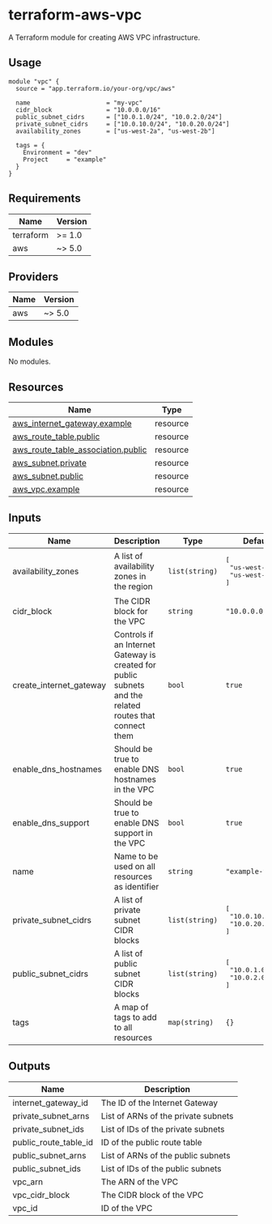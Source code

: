 # terraform-aws-vpc

A Terraform module for creating AWS VPC infrastructure.

## Usage

```hcl
module "vpc" {
  source = "app.terraform.io/your-org/vpc/aws"
  
  name                     = "my-vpc"
  cidr_block               = "10.0.0.0/16"
  public_subnet_cidrs      = ["10.0.1.0/24", "10.0.2.0/24"]
  private_subnet_cidrs     = ["10.0.10.0/24", "10.0.20.0/24"]
  availability_zones       = ["us-west-2a", "us-west-2b"]
  
  tags = {
    Environment = "dev"
    Project     = "example"
  }
}
```

<!-- BEGIN_TF_DOCS -->
## Requirements

| Name | Version |
|------|---------|
| terraform | >= 1.0 |
| aws | ~> 5.0 |

## Providers

| Name | Version |
|------|---------|
| aws | ~> 5.0 |

## Modules

No modules.

## Resources

| Name | Type |
|------|------|
| [aws_internet_gateway.example](https://registry.terraform.io/providers/hashicorp/aws/latest/docs/resources/internet_gateway) | resource |
| [aws_route_table.public](https://registry.terraform.io/providers/hashicorp/aws/latest/docs/resources/route_table) | resource |
| [aws_route_table_association.public](https://registry.terraform.io/providers/hashicorp/aws/latest/docs/resources/route_table_association) | resource |
| [aws_subnet.private](https://registry.terraform.io/providers/hashicorp/aws/latest/docs/resources/subnet) | resource |
| [aws_subnet.public](https://registry.terraform.io/providers/hashicorp/aws/latest/docs/resources/subnet) | resource |
| [aws_vpc.example](https://registry.terraform.io/providers/hashicorp/aws/latest/docs/resources/vpc) | resource |

## Inputs

| Name | Description | Type | Default | Required |
|------|-------------|------|---------|:--------:|
| availability_zones | A list of availability zones in the region | `list(string)` | <pre>[<br>  "us-west-2a",<br>  "us-west-2b"<br>]</pre> | no |
| cidr_block | The CIDR block for the VPC | `string` | `"10.0.0.0/16"` | no |
| create_internet_gateway | Controls if an Internet Gateway is created for public subnets and the related routes that connect them | `bool` | `true` | no |
| enable_dns_hostnames | Should be true to enable DNS hostnames in the VPC | `bool` | `true` | no |
| enable_dns_support | Should be true to enable DNS support in the VPC | `bool` | `true` | no |
| name | Name to be used on all resources as identifier | `string` | `"example-vpc"` | no |
| private_subnet_cidrs | A list of private subnet CIDR blocks | `list(string)` | <pre>[<br>  "10.0.10.0/24",<br>  "10.0.20.0/24"<br>]</pre> | no |
| public_subnet_cidrs | A list of public subnet CIDR blocks | `list(string)` | <pre>[<br>  "10.0.1.0/24",<br>  "10.0.2.0/24"<br>]</pre> | no |
| tags | A map of tags to add to all resources | `map(string)` | `{}` | no |

## Outputs

| Name | Description |
|------|-------------|
| internet_gateway_id | The ID of the Internet Gateway |
| private_subnet_arns | List of ARNs of the private subnets |
| private_subnet_ids | List of IDs of the private subnets |
| public_route_table_id | ID of the public route table |
| public_subnet_arns | List of ARNs of the public subnets |
| public_subnet_ids | List of IDs of the public subnets |
| vpc_arn | The ARN of the VPC |
| vpc_cidr_block | The CIDR block of the VPC |
| vpc_id | ID of the VPC |
<!-- END_TF_DOCS -->